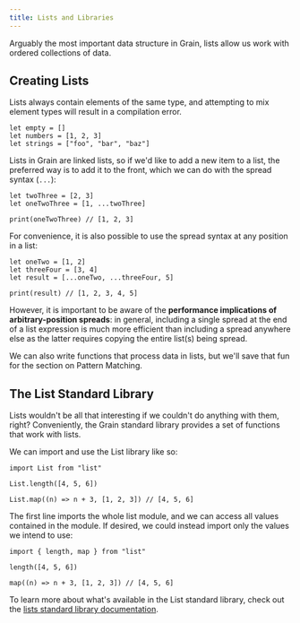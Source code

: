 ```yaml
---
title: Lists and Libraries
---
```


Arguably the most important data structure in Grain, lists allow us work with ordered collections of data.

## Creating Lists

Lists always contain elements of the same type, and attempting to mix element types will result in a compilation error.

```grain
let empty = []
let numbers = [1, 2, 3]
let strings = ["foo", "bar", "baz"]
```

Lists in Grain are linked lists, so if we'd like to add a new item to a list, the preferred way is to add it to the front, which we can do with the spread syntax (`...`):

```grain
let twoThree = [2, 3]
let oneTwoThree = [1, ...twoThree]

print(oneTwoThree) // [1, 2, 3]
```

For convenience, it is also possible to use the spread syntax at any position in a list:

```grain
let oneTwo = [1, 2]
let threeFour = [3, 4]
let result = [...oneTwo, ...threeFour, 5]

print(result) // [1, 2, 3, 4, 5]
```

However, it is important to be aware of the **performance implications of arbitrary-position spreads**: in general, including a single spread at the end of a list expression is much more efficient than including a spread anywhere else as the latter requires copying the entire list(s) being spread.

We can also write functions that process data in lists, but we'll save that fun for the section on Pattern Matching.

## The List Standard Library

Lists wouldn't be all that interesting if we couldn't do anything with them, right? Conveniently, the Grain standard library provides a set of functions that work with lists.

We can import and use the List library like so:

```grain
import List from "list"

List.length([4, 5, 6])

List.map((n) => n + 3, [1, 2, 3]) // [4, 5, 6]
```

The first line imports the whole list module, and we can access all values contained in the module. If desired, we could instead import only the values we intend to use:

```grain
import { length, map } from "list"

length([4, 5, 6])

map((n) => n + 3, [1, 2, 3]) // [4, 5, 6]
```

To learn more about what's available in the List standard library, check out the [lists standard library documentation](https://grain-lang.org/docs/stdlib/list).
